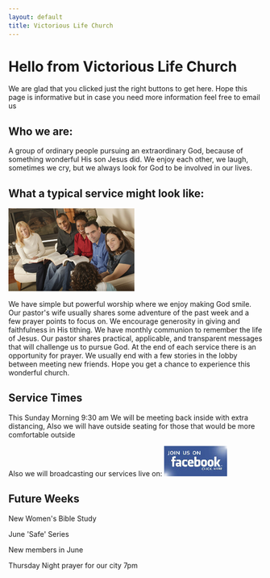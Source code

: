 ```yaml
---
layout: default
title: Victorious Life Church
---
```


# Hello from Victorious Life Church

We are glad that you clicked just the right buttons to get here. Hope this page is informative but in case you need more information feel free to email us

## Who we are:

A group of ordinary people pursuing an extraordinary God, because of something wonderful His son Jesus did. We enjoy each other, we laugh, sometimes we cry, but we always look for God to be involved in our lives.

## What a typical service might look like:

![Life groups](/images/lifegroups.jpg)

We have simple but powerful worship where we enjoy making God smile. Our pastor's wife usually shares some adventure of the past week and a few prayer points to focus on. We encourage generosity in giving and faithfulness in His tithing. We have monthly communion to remember the life of Jesus. Our pastor shares practical, applicable, and transparent messages that will challenge us to pursue God. At the end of each service there is an opportunity for prayer. We usually end with a few stories in the lobby between meeting new friends. Hope you get a chance to experience this wonderful church.

## Service Times

This Sunday Morning 9:30 am We will be meeting back inside with extra distancing, Also we will have outside seating for those that would be more comfortable outside

Also we will broadcasting our services live on:
<a href="http://www.facebook.com/vlcpo" target="_blank"><img src="images/facebook1.jpg"></a>

## Future Weeks

New Women's Bible Study

June 'Safe' Series

New members in June

Thursday Night prayer for our city 7pm
